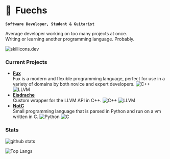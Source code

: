 # 🐾&nbsp;&nbsp;Fuechs

**`Software Developer, Student & Guitarist`**

Average developer working on too many projects at once. \
Writing or learning another programming language. Probably.

![skillicons.dev](https://skillicons.dev/icons?i=c,cpp,rust,java,py,css,html,git,github,vscode,discord&perline=6)

### Current Projects

- **[Fux](https://github.com/fuechs/fux)** \
    Fux is a modern and flexible programming language, perfect for use in a variety of domains by both novice and expert developers. 
    ![C++][cpp-badge] ![LLVM][llvm-badge] 
- **[Eisdrache](https://github.com/fuechs/eisdrache)** \
    Custom wrapper for the LLVM API in C++.
    ![C++][cpp-badge] ![LLVM][llvm-badge]
- **[NotC](https://github.com/fuechs/notc)** \
    Small programming language that is parsed in Python and run on a vm written in C.
    ![Python][python-badge] ![C][c-badge]

### Stats

![github stats](https://github-readme-stats.vercel.app/api?username=Fuechs&show_icons=true&theme=dark)

![Top Langs](https://github-readme-stats.vercel.app/api/top-langs/?username=Fuechs&layout=compact&theme=dark)

[c-badge]: https://img.shields.io/badge/C-00599C?logo=c&logoColor=white
[cpp-badge]: https://img.shields.io/badge/C++-1a3b63?logo=cplusplus&logoColor=white
[rust-badge]: https://img.shields.io/badge/Rust-%23000000.svg?logo=rust&logoColor=white
[java-badge]: https://img.shields.io/badge/Java-ED8B00?logo=java&logoColor=white
[python-badge]: https://img.shields.io/badge/Python-3670A0?logo=python&logoColor=ffdd54
[llvm-badge]: https://img.shields.io/badge/LLVM-4c1717?logo=llvm&logoColor=white
[macos-badge]: https://img.shields.io/badge/Mac%20OS-000000?logo=macos&logoColor=F0F0F0